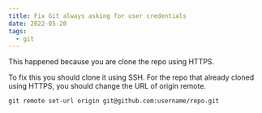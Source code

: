 ```yaml
---
title: Fix Git always asking for user credentials
date: 2022-05-20
tags:
  - git
---
```


This happened because you are clone the repo using HTTPS.

To fix this you should clone it using SSH. For the repo that already cloned using HTTPS, you should change the URL of origin remote.

```
git remote set-url origin git@github.com:username/repo.git
```


 

